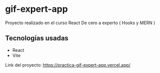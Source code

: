# gif-expert-app

Proyecto realizado en el curso React De cero a experto ( Hooks y MERN )

## Tecnologías usadas
- React
- Vite

Link del proyecto: https://practica-gif-expert-app.vercel.app/
